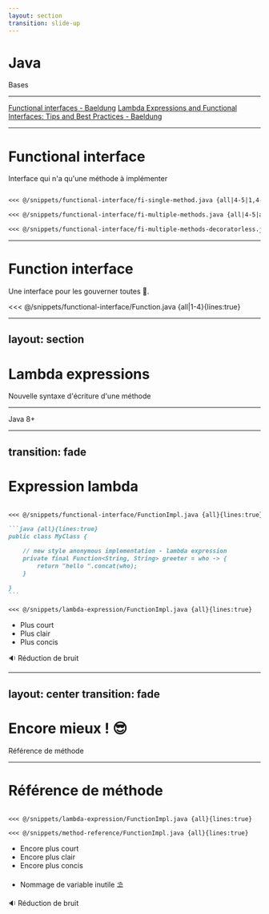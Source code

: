 ```yaml
---
layout: section
transition: slide-up
---
```


# Java

 Bases

 <hr/>

<!-- footer -->

[Functional interfaces - Baeldung](https://www.baeldung.com/java-8-functional-interfaces)
[Lambda Expressions and Functional Interfaces: Tips and Best Practices - Baeldung](https://www.baeldung.com/java-8-lambda-expressions-tips)

---

# Functional interface

Interface qui n'a qu'une méthode à implémenter
````md magic-move

<<< @/snippets/functional-interface/fi-single-method.java {all|4-5|1,4-5|all}{lines:true}

<<< @/snippets/functional-interface/fi-multiple-methods.java {all|4-5|all}{lines:true}

<<< @/snippets/functional-interface/fi-multiple-methods-decoratorless.java {all}{lines:true}

````

---

# Function interface

Une interface pour les gouverner toutes 💍.

<<< @/snippets/functional-interface/Function.java {all|1-4}{lines:true}


---
layout: section
---

# Lambda expressions

Nouvelle syntaxe d'écriture d'une méthode

<hr>

Java 8+


---
transition: fade
---
# Expression lambda

````md magic-move

<<< @/snippets/functional-interface/FunctionImpl.java {all}{lines:true}

```java {all}{lines:true}
public class MyClass {

    // new style anonymous implementation - lambda expression
    private final Function<String, String> greeter = who -> {
        return "hello ".concat(who);
    }

}
```

<<< @/snippets/lambda-expression/FunctionImpl.java {all}{lines:true}

````
<v-clicks>

- Plus court
- Plus clair
- Plus concis

🔉 Réduction de bruit

</v-clicks>

---
layout: center
transition: fade
---

# Encore mieux ! 😎
Référence de méthode

---

 # Référence de méthode

````md magic-move

<<< @/snippets/lambda-expression/FunctionImpl.java {all}{lines:true}

<<< @/snippets/method-reference/FunctionImpl.java {all}{lines:true}

````


- Encore plus court
- Encore plus clair
- Encore plus concis
<v-clicks>

- Nommage de variable inutile ⛱️

🔉 <span v-mark.red="3">Réduction de bruit</span>

</v-clicks>